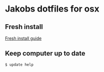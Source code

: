# Jakobs dotfiles for osx

## Fresh install

[Fresh install guide](https://github.com/jvdamgaard/dotfiles/blob/master/docs/fresh-install-guide.md)

## Keep computer up to date

```bash
$ update help
```
